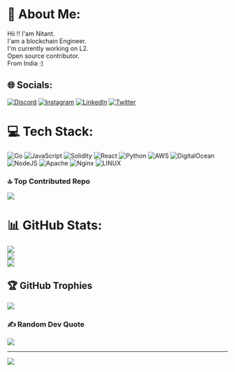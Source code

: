 # 💫 About Me:
Hii !! I'am Nitant.<br>I'am a blockchain Engineer.<br>I'm currently working on L2.<br>Open source contributor.<br>From India :)


## 🌐 Socials:
[![Discord](https://img.shields.io/badge/Discord-%237289DA.svg?logo=discord&logoColor=white)](https://discord.gg/bigfoot5187) [![Instagram](https://img.shields.io/badge/Instagram-%23E4405F.svg?logo=Instagram&logoColor=white)](https://instagram.com/super_nitz) [![LinkedIn](https://img.shields.io/badge/LinkedIn-%230077B5.svg?logo=linkedin&logoColor=white)](https://linkedin.com/in/nitant09) [![Twitter](https://img.shields.io/badge/Twitter-%231DA1F2.svg?logo=Twitter&logoColor=white)](https://twitter.com/LiveBigfoot) 

# 💻 Tech Stack:
![Go](https://img.shields.io/badge/go-%2300ADD8.svg?style=for-the-badge&logo=go&logoColor=white) ![JavaScript](https://img.shields.io/badge/javascript-%23323330.svg?style=for-the-badge&logo=javascript&logoColor=%23F7DF1E) ![Solidity](https://img.shields.io/badge/Solidity-%23363636.svg?style=for-the-badge&logo=solidity&logoColor=white) ![React](https://img.shields.io/badge/react-%2320232a.svg?style=for-the-badge&logo=react&logoColor=%2361DAFB) ![Python](https://img.shields.io/badge/python-3670A0?style=for-the-badge&logo=python&logoColor=ffdd54) ![AWS](https://img.shields.io/badge/AWS-%23FF9900.svg?style=for-the-badge&logo=amazon-aws&logoColor=white) ![DigitalOcean](https://img.shields.io/badge/DigitalOcean-%230167ff.svg?style=for-the-badge&logo=digitalOcean&logoColor=white) ![NodeJS](https://img.shields.io/badge/node.js-6DA55F?style=for-the-badge&logo=node.js&logoColor=white) ![Apache](https://img.shields.io/badge/apache-%23D42029.svg?style=for-the-badge&logo=apache&logoColor=white) ![Nginx](https://img.shields.io/badge/nginx-%23009639.svg?style=for-the-badge&logo=nginx&logoColor=white) ![LINUX](https://img.shields.io/badge/Linux-FCC624?style=for-the-badge&logo=linux&logoColor=black)

### 🔝 Top Contributed Repo
![](https://github-contributor-stats.vercel.app/api?username=nitantchhajed&limit=5&theme=tokyonight&combine_all_yearly_contributions=true)

# 📊 GitHub Stats:
![](https://github-readme-stats.vercel.app/api?username=nitantchhajed&theme=dark&hide_border=true&include_all_commits=true&count_private=true)<br/>
![](https://github-readme-streak-stats.herokuapp.com/?user=nitantchhajed&theme=dark&hide_border=true)<br/>
![](https://github-readme-stats.vercel.app/api/top-langs/?username=nitantchhajed&theme=dark&hide_border=true&include_all_commits=true&count_private=true&layout=compact)

## 🏆 GitHub Trophies
![](https://github-profile-trophy.vercel.app/?username=nitantchhajed&theme=radical&no-frame=false&no-bg=false&margin-w=4)

### ✍️ Random Dev Quote
![](https://quotes-github-readme.vercel.app/api?type=horizontal&theme=radical)





---
[![](https://visitcount.itsvg.in/api?id=nitantchhajed&icon=0&color=0)](https://visitcount.itsvg.in)

